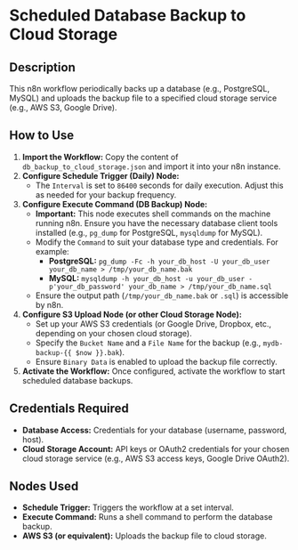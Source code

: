 # Scheduled Database Backup to Cloud Storage

## Description
This n8n workflow periodically backs up a database (e.g., PostgreSQL, MySQL) and uploads the backup file to a specified cloud storage service (e.g., AWS S3, Google Drive).

## How to Use
1.  **Import the Workflow:** Copy the content of `db_backup_to_cloud_storage.json` and import it into your n8n instance.
2.  **Configure Schedule Trigger (Daily) Node:**
    *   The `Interval` is set to `86400` seconds for daily execution. Adjust this as needed for your backup frequency.
3.  **Configure Execute Command (DB Backup) Node:**
    *   **Important:** This node executes shell commands on the machine running n8n. Ensure you have the necessary database client tools installed (e.g., `pg_dump` for PostgreSQL, `mysqldump` for MySQL).
    *   Modify the `Command` to suit your database type and credentials. For example:
        *   **PostgreSQL:** `pg_dump -Fc -h your_db_host -U your_db_user your_db_name > /tmp/your_db_name.bak`
        *   **MySQL:** `mysqldump -h your_db_host -u your_db_user -p'your_db_password' your_db_name > /tmp/your_db_name.sql`
    *   Ensure the output path (`/tmp/your_db_name.bak` or `.sql`) is accessible by n8n.
4.  **Configure S3 Upload Node (or other Cloud Storage Node):**
    *   Set up your AWS S3 credentials (or Google Drive, Dropbox, etc., depending on your chosen cloud storage).
    *   Specify the `Bucket Name` and a `File Name` for the backup (e.g., `mydb-backup-{{ $now }}.bak`).
    *   Ensure `Binary Data` is enabled to upload the backup file correctly.
5.  **Activate the Workflow:** Once configured, activate the workflow to start scheduled database backups.

## Credentials Required
*   **Database Access:** Credentials for your database (username, password, host).
*   **Cloud Storage Account:** API keys or OAuth2 credentials for your chosen cloud storage service (e.g., AWS S3 access keys, Google Drive OAuth2).

## Nodes Used
*   **Schedule Trigger:** Triggers the workflow at a set interval.
*   **Execute Command:** Runs a shell command to perform the database backup.
*   **AWS S3 (or equivalent):** Uploads the backup file to cloud storage.
